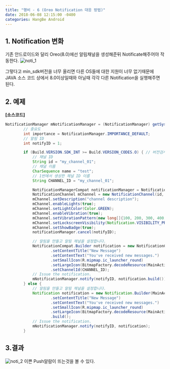 ```yaml
---
title: "행비 - 6 (Oreo Notification 대응 방법)"
date: 2018-06-08 12:15:00 -0400
categories: HangBe Android
---
```


## 1. Notification 변화
기존 안드로이드와 달리 Oreo(8.0)에선 알림채널을 생성해준뒤 Notificate해주어야 작동한다.
![noti_1](https://user-images.githubusercontent.com/38057032/41137526-7ba5e024-6b16-11e8-9bf2-d77f9db75e2e.jpg)

그렇다고 min_sdk버전을 너무 올리면 다른 OS들에 대한 지원이 너무 없기때문에
JAVA 소스 코드 상에서 8.0이상일때와 아닐때 각각 다른 Notification을 실행해주면 된다.


## 2. 예제
__[소스코드]__
```java
NotificationManager mNotificationManager = (NotificationManager) getSystemService(Context.NOTIFICATION_SERVICE);
        // 중요도
        int importance = NotificationManager.IMPORTANCE_DEFAULT;
        // 알림 ID
        int notifyID = 1;

        if (Build.VERSION.SDK_INT >= Build.VERSION_CODES.O) { // 버전검사
            // 채널 ID
            String id = "my_channel_01";
            // 채널 이름
            CharSequence name = "test";
            // 1번에서 생성한 채널 ID 이름
            String CHANNEL_ID = "my_channel_01";

            NotificationManagerCompat notificationManager = NotificationManagerCompat.from(MainActivity.this);
            NotificationChannel mChannel = new NotificationChannel(id, name, importance);
            mChannel.setDescription("channel description");
            mChannel.enableLights(true);
            mChannel.setLightColor(Color.GREEN);
            mChannel.enableVibration(true);
            mChannel.setVibrationPattern(new long[]{100, 200, 300, 400, 500, 400, 300, 200, 400});
            mChannel.setLockscreenVisibility(Notification.VISIBILITY_PRIVATE);
            mChannel.setShowBadge(true);
            notificationManager.cancel(notifyID);

            // 알림을 만들고 알림 채널을 설정합니다.
            NotificationCompat.Builder notification = new NotificationCompat.Builder(MainActivity.this)
                    .setContentTitle("New Message")
                    .setContentText("You've received new messages.")
                    .setSmallIcon(R.mipmap.ic_launcher_round)
                    .setLargeIcon(BitmapFactory.decodeResource(MainActivity.this.getResources(), R.drawable.icon))
                    .setChannelId(CHANNEL_ID);
            // Issue the notification.
            mNotificationManager.notify(notifyID, notification.build());
        } else {
            // 알림을 만들고 알림 채널을 설정합니다.
            Notification notification = new Notification.Builder(MainActivity.this)
                    .setContentTitle("New Message")
                    .setContentText("You've received new messages.")
                    .setSmallIcon(R.mipmap.ic_launcher_round)
                    .setLargeIcon(BitmapFactory.decodeResource(MainActivity.this.getResources(), R.drawable.icon))
                    .build();
            // Issue the notification.
            mNotificationManager.notify(notifyID, notification);
        }
```

## 3.결과
![noti_2](https://user-images.githubusercontent.com/38057032/41137528-7cba2d80-6b16-11e8-93e7-378ef0cb303a.jpg)
이쁜 Push알람이 뜨는것을 볼 수 있다.